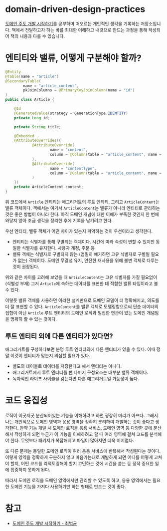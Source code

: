 # domain-driven-design-practices

[도메인 주도 개발 시작하기](https://www.yes24.com/Product/Goods/108431347)를 공부하며 떠오르는 개인적인 생각을 기록하는 저장소입니다.
책에서 전달하고자 하는 바를 최대한 이해하고 내것으로 만드는 과정을 통해 작성되어 책의 내용과 다를 수 있습니다.

# 엔티티와 밸류, 어떻게 구분해야 할까?
```java
@Entity
@Table(name = "article")
@SecondaryTable(
        name = "article_content",
        pkJoinColumns = @PrimaryKeyJoinColumn(name = "id")
)
public class Article {

    @Id
    @GeneratedValue(strategy = GenerationType.IDENTITY)
    private Long id;

    private String title;

    @Embedded
    @AttributeOverrides({
            @AttributeOverride(
                    name = "content",
                    column = @Column(table = "article_content", name = "content")
            ),
            @AttributeOverride(
                    name = "contentType",
                    column = @Column(table = "article_content", name = "content_type")
            )
    })
    private ArticleContent content;
}
```

위 코드에서 `Article` 엔티티는 애그리거트의 루트 엔티티, 그리고 `ArticleContent`는 밸류 객체이다.
책에서는 여기서 `ArticleContent`는 밸류가 아니라 엔티티로 관리하는 것은 좋은 방법이 아니라 한다. 아직 도메인 개념에 대한 이해가 부족한 것인지
한 번에 와닿지 않아 조금 생각을 정리한 후에 기록을 남기려고 한다.

우선 엔티티, 밸류 객체가 어떤 차이가 있는지 파악하는 것이 우선이라고 생각한다.

- 엔티티는 식별자를 통해 구별되는 객체이다. 시간에 따라 속성이 변할 수 있지만 동일한 식별자를 유지한다. 사용자 계정, 주문 등
- 밸류 객체는 식별자로 구별되지 않는 (엄밀히 얘기하면 고유 식별자로 구별될 필요가 없는) 객체이다. 도메인 무결성 유지, 안전한 재사용을 위해 불변 객체로
  다루는 것이 권장된다.

위와 같은 차이를 고려해 보았을 때 `ArticleContent`는 고유 식별자를 가질 필요없이(식별성 부재) 그저 `Article`에 속하는 데이터를 표현한 데 적합한 밸류 타입이라고
볼 수 있다. 

이렇듯 밸류 객체를 사용하면 이러한 설계만으로 도메인 모델이 더 명확해지고, 의도를 더 잘 표현할 수 있다. `ArticleContent`를 밸류 객체로 모델링함으로써
단순 데이터의 집합이 아닌 `Article` 루트 엔티티의 도메인 로직과 밀접한 연관이 있는 도메인 개념임을 명확히 할 수 있는 것이다.

## 루트 엔티티 외에 다른 엔티티가 있다면?

애그리거트를 구성하다보면 분명 루트 엔티티외에 다른 엔티티가 있을 수 있다. 이때 정말 이것이 엔티티가 맞는지 의심할 필요가 있다.

- 별도의 테이블로 데이터를 저장한다고 해서 엔티티는 아니다.
- 애그리거트에서 루트 엔티티를 뺀 나머지 구성요소는 대부분 밸류 객체이다.
- 독자적인 라이프 사이클을 갖는다면 다른 애그리거트일 가능성이 높다.

# 코드 응집성
로직이 이곳저곳 분산되어있는 기능을 이해하려고 하면 굉장히 머리가 아프다. 그래서 나는 개인적으로 도메인 영역과 응용 영역을 정확히 분리하여 개발하는 것이
좋다고 생각한다. 만약 기능 개발 시 도메인 로직을 응용 서비스, 도메인 영역 등 다양한 곳에 분산해서 작성하게 되면 누군가 이 기능을 이해하려고 할 때
여러 영역에 걸쳐 코드를 분석해야 한다. 무엇보다 패키지가 복잡해지고 파일이 많아지면 더욱 어지럽다.

또 다른 문제는 동일한 도메인 로직이 여러 응용 서비스에 반복해서 작성된다는 것이다. 이렇게 영역을 정확하게 구분하지 않고 마음가는대로 개발하게 되면
어디를 어떻게 고쳐야 할지, 어떤 코드를 리팩토링해야 할지 고민하는 것에 시간을 쏟는 등 정작 중요한 일에 집중하지 못하게 된다.

따라서 도메인 로직을 도메인 영역에서만 관리할 수 있도록 하고, 응용 영역에서는 필요한 도메인 기능을 가져다 사용하기만 하는 형태로 만드는 것이 좋다.

# 참고
- [도메인 주도 개발 시작하기 - 최범균](https://www.yes24.com/Product/Goods/108431347)